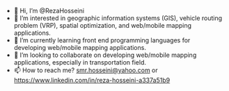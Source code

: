 - 👋 Hi, I’m @RezaHosseini
- 👀 I’m interested in geographic information systems (GIS), vehicle routing problem (VRP), spatial optimization, and web/mobile mapping applications.
- 🌱 I’m currently learning front end programming languages for developing web/mobile mapping applications.
- 💞️ I’m looking to collaborate on developing web/mobile mapping applications, especially in transportation field.
- 📫 How to reach me? smr.hosseini@yahoo.com or https://www.linkedin.com/in/reza-hosseini-a337a51b9

<!---
Reza is a ✨ special ✨ repository because its `README.md` (this file) appears on your GitHub profile.
You can click the Preview link to take a look at your changes.
--->
